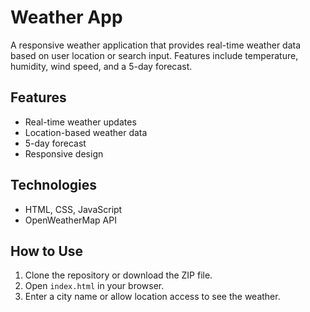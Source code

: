 # Weather App

A responsive weather application that provides real-time weather data based on user location or search input. Features include temperature, humidity, wind speed, and a 5-day forecast.

## Features
- Real-time weather updates
- Location-based weather data
- 5-day forecast
- Responsive design

## Technologies
- HTML, CSS, JavaScript
- OpenWeatherMap API

## How to Use
1. Clone the repository or download the ZIP file.
2. Open `index.html` in your browser.
3. Enter a city name or allow location access to see the weather.
